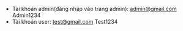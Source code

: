 - Tài khoản admin(đăng nhập vào trang admin):
admin@gmail.com
Admin1234
- Tài khoản user:
test@gmail.com
Test1234